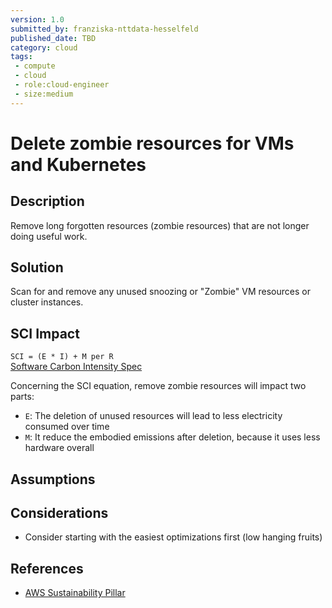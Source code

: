 ```yaml
---
version: 1.0
submitted_by: franziska-nttdata-hesselfeld
published_date: TBD
category: cloud
tags: 
 - compute
 - cloud
 - role:cloud-engineer
 - size:medium
---
```


# Delete zombie resources for VMs and Kubernetes

## Description

Remove long forgotten resources (zombie resources) that are not longer doing useful work.

## Solution

Scan for and remove any unused snoozing or "Zombie" VM resources or cluster instances.

## SCI Impact

`SCI = (E * I) + M per R`  
[Software Carbon Intensity Spec](https://grnsft.org/sci)

Concerning the SCI equation, remove zombie resources will impact two parts:

- `E`: The deletion of unused resources will lead to less electricity consumed over time
- `M`: It reduce the embodied emissions after deletion, because it uses less hardware overall

## Assumptions


## Considerations

- Consider starting with the easiest optimizations first (low hanging fruits)

## References

- [AWS Sustainability Pillar](https://docs.aws.amazon.com/wellarchitected/latest/sustainability-pillar/sus_sus_user_a2.html)
